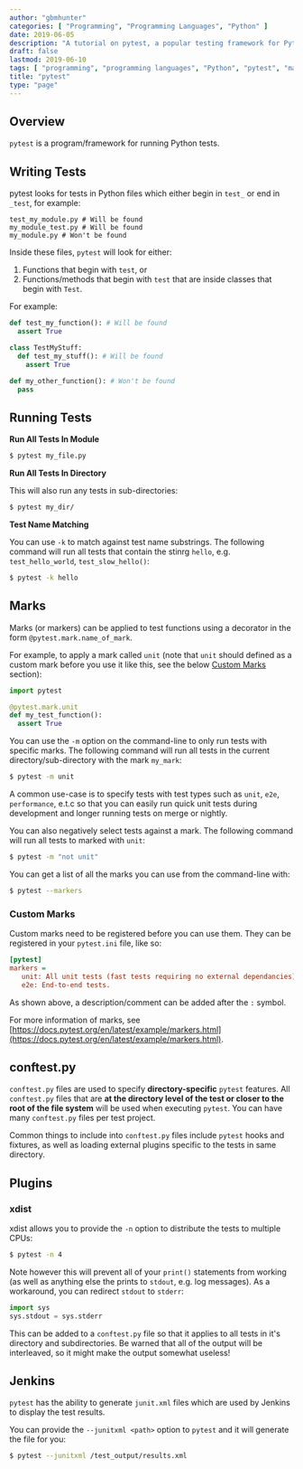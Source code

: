 ```yaml
---
author: "gbmhunter"
categories: [ "Programming", "Programming Languages", "Python" ]
date: 2019-06-05
description: "A tutorial on pytest, a popular testing framework for Python."
draft: false
lastmod: 2019-06-10
tags: [ "programming", "programming languages", "Python", "pytest", "marks", "markers", "Jenkins", "tests", "testing", "unit tests", "conftest.py", "xdist" ]
title: "pytest"
type: "page"
---
```


## Overview

`pytest` is a program/framework for running Python tests.

## Writing Tests

pytest looks for tests in Python files which either begin in `test_` or end in `_test`, for example:

```text
test_my_module.py # Will be found
my_module_test.py # Will be found
my_module.py # Won't be found
```

Inside these files, `pytest` will look for either:

1. Functions that begin with `test`, or
2. Functions/methods that begin with `test` that are inside classes that begin with `Test`.

For example:

```python
def test_my_function(): # Will be found
  assert True

class TestMyStuff:
  def test_my_stuff(): # Will be found
    assert True

def my_other_function(): # Won't be found
  pass
```

## Running Tests

**Run All Tests In Module**

```sh
$ pytest my_file.py
```

**Run All Tests In Directory**

This will also run any tests in sub-directories:

```sh
$ pytest my_dir/
```

**Test Name Matching**

You can use `-k` to match against test name substrings. The following command will run all tests that contain the stinrg `hello`, e.g. `test_hello_world`, `test_slow_hello()`:

```sh
$ pytest -k hello
```

## Marks

Marks (or markers) can be applied to test functions using a decorator in the form `@pytest.mark.name_of_mark`.

For example, to apply a mark called `unit` (note that `unit` should defined as a custom mark before you use it like this, see the below [Custom Marks](#custom-marks) section):

```python
import pytest

@pytest.mark.unit
def my_test_function():
  assert True
```

You can use the `-m` option on the command-line to only run tests with specific marks. The following command will run all tests in the current directory/sub-directory with the mark `my_mark`:

```sh
$ pytest -m unit
```

A common use-case is to specify tests with test types such as `unit`, `e2e`, `performance`, e.t.c so that you can easily run quick unit tests during development and longer running tests on merge or nightly.

You can also negatively select tests against a mark. The following command will run all tests to marked with `unit`:

```sh
$ pytest -m "not unit"
```

You can get a list of all the marks you can use from the command-line with:

```sh
$ pytest --markers
```

### Custom Marks

Custom marks need to be registered before you can use them. They can be registered in your `pytest.ini` file, like so:

```ini
[pytest]
markers =
   unit: All unit tests (fast tests requiring no external dependancies).
   e2e: End-to-end tests.
```

As shown above, a description/comment can be added after the `:` symbol.

For more information of marks, see [https://docs.pytest.org/en/latest/example/markers.html](https://docs.pytest.org/en/latest/example/markers.html).

## conftest.py

`conftest.py` files are used to specify **directory-specific** `pytest` features. All `conftest.py` files that are **at the directory level of the test or closer to the root of the file system** will be used when executing `pytest`. You can have many `conftest.py` files per test project.

Common things to include into `conftest.py` files include `pytest` hooks and fixtures, as well as loading external plugins specific to the tests in same directory.

## Plugins

### xdist

xdist allows you to provide the `-n` option to distribute the tests to multiple CPUs:

```bash
$ pytest -n 4
```

Note however this will prevent all of your `print()` statements from working (as well as anything else the prints to `stdout`, e.g. log messages). As a workaround, you can redirect `stdout` to `stderr`:

```python
import sys
sys.stdout = sys.stderr
```

This can be added to a `conftest.py` file so that it applies to all tests in it's directory and subdirectories. Be warned that all of the output will be interleaved, so it might make the output somewhat useless!

## Jenkins

`pytest` has the ability to generate `junit.xml` files which are used by Jenkins to display the test results.

You can provide the `--junitxml <path>` option to `pytest` and it will generate the file for you:

```sh
$ pytest --junitxml /test_output/results.xml
```